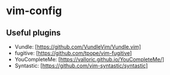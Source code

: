 # vim-config
## Useful plugins
- Vundle: [https://github.com/VundleVim/Vundle.vim]
- fugitive: [https://github.com/tpope/vim-fugitive]
- YouCompleteMe: [https://valloric.github.io/YouCompleteMe/]
- Syntastic: [https://github.com/vim-syntastic/syntastic]
